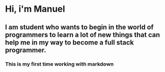 # Hi, i'm Manuel
## I am student who wants to begin in the world of programmers to learn a lot of new things that can help me in my way to become a full stack programmer.
### This is my first time working with markdown

